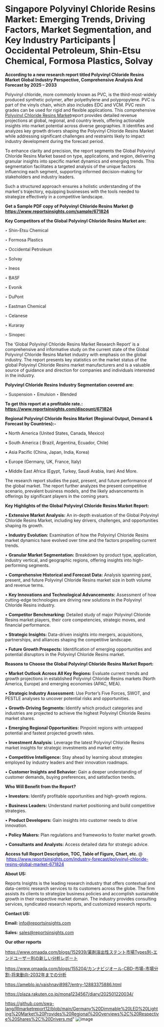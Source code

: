 # Singapore Polyvinyl Chloride Resins Market: Emerging Trends, Driving Factors, Market Segmentation, and Key Industry Participants | Occidental Petroleum, Shin-Etsu Chemical, Formosa Plastics, Solvay

<strong>According to a new research report titled Polyvinyl Chloride Resins Market Global Industry Perspective, Comprehensive Analysis And Forecast by 2025 – 2033</strong>

Polyvinyl chloride, more commonly known as PVC, is the third-most-widely produced synthetic polymer, after polyethylene and polypropylene. PVC is part of the vinyls chain, which also includes EDC and VCM. PVC resin grades can be used for rigid and flexible applications. This comprehensive <a href=https://www.reportsinsights.com/sample/671824>Polyvinyl Chloride Resins Market</a>report provides detailed revenue projections at global, regional, and country levels, offering actionable insights into market potential across diverse geographies. It identifies and analyzes key growth drivers shaping the Polyvinyl Chloride Resins Market while addressing significant challenges and restraints likely to impact industry development during the forecast period.

To enhance clarity and precision, the report segments the Global Polyvinyl Chloride Resins Market based on type, applications, and region, delivering granular insights into specific market dynamics and emerging trends. This segmentation facilitates a targeted analysis of the unique factors influencing each segment, supporting informed decision-making for stakeholders and industry leaders.

Such a structured approach ensures a holistic understanding of the market's trajectory, equipping businesses with the tools needed to strategize effectively in a competitive landscape.

<strong>Get a Sample PDF copy of Polyvinyl Chloride Resins Market </strong><strong>@<a href=https://www.reportsinsights.com/sample/671824 style=color:#0000ff;> https://www.reportsinsights.com/sample/671824</a></strong></font>

<strong>Key Competitors of the Global Polyvinyl Chloride Resins Market are:</strong>

‣ Shin-Etsu Chemical

‣ Formosa Plastics

‣ Occidental Petroleum

‣ Solvay

‣ Ineos

‣ BASF

‣ Evonik

‣ DuPont

‣ Eastman Chemical

‣ Celanese

‣ Kuraray

‣ Sinopec

The ‘Global Polyvinyl Chloride Resins Market Research Report’ is a comprehensive and informative study on the current state of the Global Polyvinyl Chloride Resins Market industry with emphasis on the global industry. The report presents key statistics on the market status of the global Polyvinyl Chloride Resins market manufacturers and is a valuable source of guidance and direction for companies and individuals interested in the industry.

<strong>Polyvinyl Chloride Resins Industry Segmentation covered are:</strong>

‣ Suspension
‣ Emulsion
‣ Blended

<strong>To get this report at a profitable rate.: <a href=https://www.reportsinsights.com/discount/671824 style=color:#0000ff;>https://www.reportsinsights.com/discount/671824</a></strong></font>

<strong>Regional Polyvinyl Chloride Resins Market (Regional Output, Demand &amp; Forecast by Countries):-</strong>

• North America (United States, Canada, Mexico)

• South America ( Brazil, Argentina, Ecuador, Chile)

• Asia Pacific (China, Japan, India, Korea)

• Europe (Germany, UK, France, Italy)

• Middle East Africa (Egypt, Turkey, Saudi Arabia, Iran) And More.

The research report studies the past, present, and future performance of the global market. The report further analyzes the present competitive scenario, prevalent business models, and the likely advancements in offerings by significant players in the coming years.

<strong>Key Highlights of the Global Polyvinyl Chloride Resins Market Report:</strong>

• <strong>Extensive Market Analysis:</strong> An in-depth evaluation of the Global Polyvinyl Chloride Resins Market, including key drivers, challenges, and opportunities shaping its growth.

• <strong>Industry Evolution:</strong> Examination of how the Polyvinyl Chloride Resins market dynamics have evolved over time and the factors propelling current trends.

• <strong>Granular Market Segmentation:</strong> Breakdown by product type, application, industry vertical, and geographic regions, offering insights into high-performing segments.

• <strong>Comprehensive Historical and Forecast Data:</strong> Analysis spanning past, present, and future Polyvinyl Chloride Resins market size in both volume and revenue terms.

• <strong>Key Innovations and Technological Advancements:</strong> Assessment of how cutting-edge technologies are driving new solutions in the Polyvinyl Chloride Resins industry.

• <strong>Competitor Benchmarking:</strong> Detailed study of major Polyvinyl Chloride Resins market players, their core competencies, strategic moves, and financial performance.

• <strong>Strategic Insights:</strong> Data-driven insights into mergers, acquisitions, partnerships, and alliances shaping the competitive landscape.

• <strong>Future Growth Prospects:</strong> Identification of emerging opportunities and potential disruptors in the Polyvinyl Chloride Resins market.

<strong>Reasons to Choose the Global Polyvinyl Chloride Resins Market Report:</strong>

• <strong>Market Outlook Across All Key Regions:</strong> Evaluate current trends and growth projections in established Polyvinyl Chloride Resins markets (North America, Europe) and emerging economies (APAC, MEA).

• <strong>Strategic Industry Assessment:</strong> Use Porter’s Five Forces, SWOT, and PESTLE analyses to uncover potential risks and opportunities.

• <strong>Growth-Driving Segments:</strong> Identify which product categories and industries are projected to achieve the highest Polyvinyl Chloride Resins market shares.

• <strong>Emerging Regional Opportunities:</strong> Pinpoint regions with untapped potential and fastest projected growth rates.

• <strong>Investment Analysis:</strong> Leverage the latest Polyvinyl Chloride Resins market insights for strategic investments and market entry.

• <strong>Competitive Intelligence:</strong> Stay ahead by learning about strategies employed by industry leaders and their innovation roadmaps.

• <strong>Customer Insights and Behavior:</strong> Gain a deeper understanding of customer demands, buying preferences, and satisfaction trends.

<strong>Who Will Benefit from the Report?</strong>

• <strong>Investors:</strong> Identify profitable opportunities and high-growth regions.

• <strong>Business Leaders:</strong> Understand market positioning and build competitive strategies.

• <strong>Product Developers:</strong> Gain insights into customer needs to drive innovation.

• <strong>Policy Makers:</strong> Plan regulations and frameworks to foster market growth.

• <strong>Consultants and Analysts:</strong> Access detailed data for strategic advice.
</ul>
<strong>Access full Report Description, TOC, Table of Figure, Chart, etc. </strong>@  <a href=https://www.reportsinsights.com/industry-forecast/polyvinyl-chloride-resins-global-market-671824 style=color:#0000ff;>https://www.reportsinsights.com/industry-forecast/polyvinyl-chloride-resins-global-market-671824</a></font>

<strong><strong>About US</strong>:</strong>

Reports Insights is the leading research industry that offers contextual and data-centric research services to its customers across the globe. The firm assists its clients to strategize business policies and accomplish sustainable growth in their respective market domain. The industry provides consulting services, syndicated research reports, and customized research reports.

<strong>Contact US:</strong>

<p class=""""><b>Email:</b> <a href=mailto:info@reportsinsights.com>info@reportsinsights.com</a></p>
<p class=""""><b>Sales:</b> <a href=mailto:sales@reportsinsights.com>sales@reportsinsights.com</a></p>

<strong>Our other reports</strong>

<a href=https://www.omaada.com/blogs/152939/薬剤溶出性ステント市場Types別-エンドユーザー別の新しい分析レポート>https://www.omaada.com/blogs/152939/薬剤溶出性ステント市場Types別-エンドユーザー別の新しい分析レポート</a>

<a href=https://www.omaada.com/blogs/155204/カンナビジオール-CBD-市場-市場分割-将来動向-2032年までの分析>https://www.omaada.com/blogs/155204/カンナビジオール-CBD-市場-市場分割-将来動向-2032年までの分析</a>

<a href=https://ameblo.jp/vaishnavi8987/entry-12883375886.html>https://ameblo.jp/vaishnavi8987/entry-12883375886.html</a>

<a href=https://plaza.rakuten.co.jp/mona1234567/diary/202501220034/>https://plaza.rakuten.co.jp/mona1234567/diary/202501220034/</a>

<a href=https://github.com/swa-lang/RImarketreport12/blob/main/Germany%20Dimmable%20LED%20Lighting%20Market%20Provides%20Regional%20Overviews%2C%20Respective%20Shares%2C%20Drivers.md>https://github.com/swa-lang/RImarketreport12/blob/main/Germany%20Dimmable%20LED%20Lighting%20Market%20Provides%20Regional%20Overviews%2C%20Respective%20Shares%2C%20Drivers.md</a>"
![image](https://github.com/user-attachments/assets/0726347e-1362-49dc-a305-9e7c5aa8768a)
